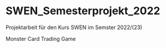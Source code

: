 # SWEN_Semesterprojekt_2022
Projektarbeit für den Kurs SWEN im Semster 2022/(23)


Monster Card Trading Game